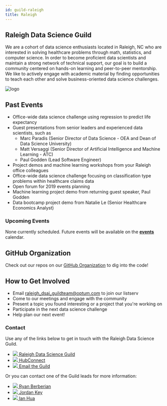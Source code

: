 ```yaml
---
id: guild-raleigh
title: Raleigh
---
```


## __Raleigh Data Science Guild__

We are a cohort of data science enthusiasts located in Raleigh, NC who are interested in solving healthcare problems through math, statistics, and computer science. In order to become proficient data scientists and maintain a strong network of technical support, our goal is to build a community centered on hands-on learning and peer-to-peer mentorship. We like to actively engage with academic material by finding opportunities to teach each other and solve business-oriented data science challenges.

<div style={{textAlign: 'center'}}>

![logo](/img/dsai-logo.png)

</div>

## Past Events
- Office-wide data science challenge using regression to predict life expectancy
- Guest presentations from senior leaders and experienced data scientists, such as
  - Marc Paradis (Senior Director of Data Science - OEA and Dean of Data Science University)
  - Matt Versaggi (Senior Director of Artificial Intelligence and Machine Learning - ATC)
  - Paul Godden (Lead Software Engineer)
- Project demos and machine learning workshops from your Raleigh office colleagues
- Office-wide data science challenge focusing on classification type problems within healthcare claims data
- Open forum for 2019 events planning
- Machine learning project demo from returning guest speaker, Paul Godden
- Data bootcamp project demo from Natalie Le (Senior Healthcare Economics Analyst)

### Upcoming Events

None currently scheduled. Future events will be available on the [**events**](/docs/events/2020-events) calendar.

## GitHub Organization
Check out our repos on our [GitHub Organization][gh] to dig into the code!

## How to Get Involved
- Email <raleigh_dsai_guildteam@optum.com> to join our listserv
- Come to our meetings and engage with the community
- Present a topic you found interesting or a project that you're working on
- Participate in the next data science challenge
- Help plan our next event!

### Contact

Use any of the links below to get in touch with the Raleigh Data Science Guild.

<ul class="contact-list">
  <li>
      <a href="https://teams.microsoft.com/l/channel/19%3a0bd7ad161ac647b3a5a2fa8224dc5613%40thread.tacv2/General?groupId=75d17531-b103-46b9-bcc1-c69b7ac49e1b&tenantId=db05faca-c82a-4b9d-b9c5-0f64b6755421" target="_blank">
        <span class='icon-wrap'>
            <img src="/img/Microsoft_Teams.png" class="contact-icon"/>
        </span>
        Raleigh Data Science Guild
      </a>
  </li>
  <li>
      <a href="https://hubconnect.uhg.com/groups/optumiq-studio" target="_blank">
        <span class='icon-wrap'>
          <img src="/img/icon-hub-connect.png" class="contact-icon"/>
        </span>
        HubConnect
      </a>
  </li>
  <li>
      <a href="mailto:raleigh_dsai_guildteam@optum.com" target="_blank">
        <span class='icon-wrap'>
            <img src="/img/email.png" class="contact-icon"/>
        </span>
        Email the Guild
      </a>
  </li>
</ul>


Or you can contact one of the Guild leads for more information:

<ul class="contact-list">
  <li>
      <a href="mailto:ryan.a.berberian@optum.com" target="_blank">
        <span class='icon-wrap'>
            <img src="/img/email.png" class="contact-icon"/>
        </span>
        Ryan Berberian
      </a>
  </li>
  <li>
      <a href="mailto:jordan.key@optum.com" target="_blank">
        <span class='icon-wrap'>
            <img src="/img/email.png" class="contact-icon"/>
        </span>
        Jordan Key
      </a>
  </li>
  <li>
      <a href="mailto:ian.hua@optum.com" target="_blank">
        <span class='icon-wrap'>
            <img src="/img/email.png" class="contact-icon"/>
        </span>
        Ian Hua
      </a>
  </li>
</ul>


<!-- Links -->
[dl]: mailto:raleigh_dsai_guildteam@optum.com
[ryan]: mailto:ryan.a.berberian@optum.com
[jordan]: mailto:jordan.key@optum.com
[ian]: mailto:ian.hua@optum.com
[gh]: https://github.optum.com/RaleighDSAIGuild

<br/>



<br/>
